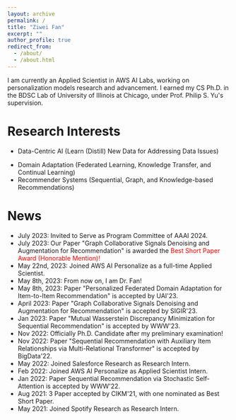 ```yaml
---
layout: archive
permalink: /
title: "Ziwei Fan"
excerpt: ""
author_profile: true
redirect_from: 
  - /about/
  - /about.html
---
```



<!-- # About Me -->
I am currently an Applied Scientist in AWS AI Labs, working on personalization models research and advancement.
I earned my CS Ph.D. in the BDSC Lab of University of Illinois at Chicago, under Prof. Philip S. Yu's supervision. 
<!-- <span style="color:red">Actively looking for full-time positions of Applied/Research Scientist, Machine Learning Engineer in recommender systems.</span> -->

# Research Interests
* Data-Centric AI (Learn (Distill) New Data for Addressing Data Issues)
<!-- 	* Data Sparsity Issue in Sequential Recommendation
		* BigData'22 (MT4SR: Multi-relation Item-Item Similarities), WWW'22 (STOSA: Collaborative Transitivity), CIKM'21 (DT4SR: Uncertain Sequential Behaviors), and SIGIR'21 (ASReP: Reversely Sequence Enhancement). -->
* Domain Adaptation (Federated Learning, Knowledge Transfer, and Continual Learning)
* Recommender Systems (Sequential, Graph, and Knowledge-based Recommendations)
	<!-- * WWW'23 (MStein: Robustness against Sequential Augmentations), CIKM'21, SIGIR'19. -->


# News
* July 2023: Invited to Serve as Program Committee of AAAI 2024.
* July 2023: Our Paper "Graph Collaborative Signals Denoising and Augmentation for Recommendation" is awarded the <span style="color:red">Best Short Paper Award (Honorable Mention)!</span>
* May 22nd, 2023: Joined AWS AI Personalize as a full-time Applied Scientist.
* May 8th, 2023: From now on, I am Dr. Fan!
* May 8th, 2023: Paper "Personalized Federated Domain Adaptation for Item-to-Item Recommendation" is accepted by UAI'23.
* April 2023: Paper "Graph Collaborative Signals Denoising and Augmentation for Recommendation" is accepted by SIGIR'23.
* Jan 2023: Paper "Mutual Wasserstein Discrepancy Minimization for Sequential Recommendation" is accepted by WWW'23.
* Nov 2022: Officially Ph.D. Candidate after my preliminary examination!
* Nov 2022: Paper "Sequential Recommendation with Auxiliary Item Relationships via Multi-Relational Transformer" is accepted by BigData'22.
* May 2022: Joined Salesforce Research as Research Intern.
* Feb 2022: Joined AWS AI Personalize as Applied Scientist Intern.
* Jan 2022: Paper Sequential Recommendation via Stochastic Self-Attention is accepted by WWW'22.
* Aug 2021: 3 Paper accepted by CIKM'21, with one nominated as Best Short Paper.
* May 2021: Joined Spotify Research as Research Intern.

